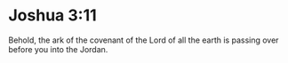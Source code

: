 # Joshua 3:11

Behold, the ark of the covenant of the Lord of all the earth is passing over before you into the Jordan.
